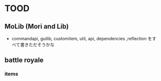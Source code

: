 # TOOD

## MoLib (Mori and Lib)

- commandapi, guilib, customitem, util, api, dependencies ,reflection をすべて書きただそうかな

## battle royale

### items
